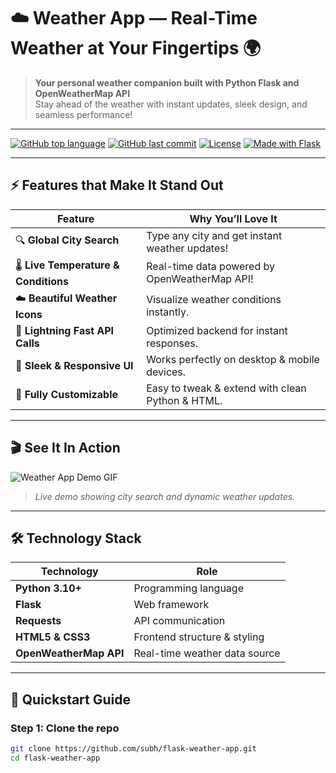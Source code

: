 # ☁️ Weather App — Real-Time Weather at Your Fingertips 🌍

> **Your personal weather companion built with Python Flask and OpenWeatherMap API**  
> Stay ahead of the weather with instant updates, sleek design, and seamless performance!

---

[![GitHub top language](https://img.shields.io/github/languages/top/subh/flask-weather-app?color=blue&style=for-the-badge)](https://github.com/subh/flask-weather-app) 
[![GitHub last commit](https://img.shields.io/github/last-commit/subh/flask-weather-app?color=green&style=for-the-badge)](https://github.com/subh/flask-weather-app/commits/main) 
[![License](https://img.shields.io/badge/license-MIT-green?style=for-the-badge)](LICENSE)
[![Made with Flask](https://img.shields.io/badge/Made%20with-Flask-000?logo=flask&style=for-the-badge)](https://flask.palletsprojects.com/)

---

## ⚡ Features that Make It Stand Out

| Feature                          | Why You’ll Love It                                 |
|---------------------------------|---------------------------------------------------|
| 🔍 **Global City Search**         | Type any city and get instant weather updates!     |
| 🌡️ **Live Temperature & Conditions** | Real-time data powered by OpenWeatherMap API!     |
| ☁️ **Beautiful Weather Icons**    | Visualize weather conditions instantly.            |
| 🚀 **Lightning Fast API Calls**  | Optimized backend for instant responses.           |
| 🎨 **Sleek & Responsive UI**     | Works perfectly on desktop & mobile devices.       |
| 🔧 **Fully Customizable**         | Easy to tweak & extend with clean Python & HTML.   |

---

## 🎬 See It In Action

![Weather App Demo GIF](https://media.giphy.com/media/l0MYC0LajbaPoEADu/giphy.gif)

> *Live demo showing city search and dynamic weather updates.*

---

## 🛠️ Technology Stack

| Technology           | Role                                         |
|----------------------|----------------------------------------------|
| **Python 3.10+**     | Programming language                          |
| **Flask**            | Web framework                                |
| **Requests**         | API communication                            |
| **HTML5 & CSS3**     | Frontend structure & styling                  |
| **OpenWeatherMap API** | Real-time weather data source                |

---

## 🚀 Quickstart Guide

### Step 1: Clone the repo

```bash
git clone https://github.com/subh/flask-weather-app.git
cd flask-weather-app
